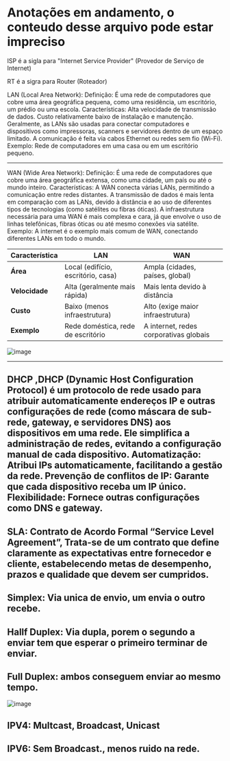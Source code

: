 # Anotações em andamento, o conteudo desse arquivo pode estar impreciso 

ISP é a sigla para "Internet Service Provider" (Provedor de Serviço de Internet) 

RT é a sigra para Router (Roteador)

LAN (Local Area Network):
Definição: É uma rede de computadores que cobre uma área geográfica pequena, como uma residência, um escritório, um prédio ou uma escola.
Características:
Alta velocidade de transmissão de dados.
Custo relativamente baixo de instalação e manutenção.
Geralmente, as LANs são usadas para conectar computadores e dispositivos como impressoras, scanners e servidores dentro de um espaço limitado.
A comunicação é feita via cabos Ethernet ou redes sem fio (Wi-Fi).
Exemplo: Rede de computadores em uma casa ou em um escritório pequeno.

---

WAN (Wide Area Network):
Definição: É uma rede de computadores que cobre uma área geográfica extensa, como uma cidade, um país ou até o mundo inteiro.
Características:
A WAN conecta várias LANs, permitindo a comunicação entre redes distantes.
A transmissão de dados é mais lenta em comparação com as LANs, devido à distância e ao uso de diferentes tipos de tecnologias (como satélites ou fibras óticas).
A infraestrutura necessária para uma WAN é mais complexa e cara, já que envolve o uso de linhas telefônicas, fibras óticas ou até mesmo conexões via satélite.
Exemplo: A internet é o exemplo mais comum de WAN, conectando diferentes LANs em todo o mundo.

| Característica  | **LAN**                               | **WAN**                               |
|-----------------|---------------------------------------|---------------------------------------|
| **Área**        | Local (edifício, escritório, casa)    | Ampla (cidades, países, global)      |
| **Velocidade**  | Alta (geralmente mais rápida)         | Mais lenta devido à distância        |
| **Custo**       | Baixo (menos infraestrutura)          | Alto (exige maior infraestrutura)    |
| **Exemplo**     | Rede doméstica, rede de escritório    | A internet, redes corporativas globais |

![image](https://github.com/user-attachments/assets/8af1df8e-3ca6-41b5-9886-d18b55534095)

---

DHCP ,DHCP (Dynamic Host Configuration Protocol) é um protocolo de rede usado para atribuir automaticamente endereços IP e outras configurações de rede (como máscara de sub-rede, gateway, e servidores DNS) aos dispositivos em uma rede. Ele simplifica a administração de redes, evitando a configuração manual de cada dispositivo.
Automatização: Atribui IPs automaticamente, facilitando a gestão da rede.
Prevenção de conflitos de IP: Garante que cada dispositivo receba um IP único.
Flexibilidade: Fornece outras configurações como DNS e gateway.
---
SLA: Contrato de Acordo Formal “Service Level Agreement”, Trata-se de um contrato que define claramente as expectativas entre fornecedor e cliente, estabelecendo metas de desempenho, prazos e qualidade que devem ser cumpridos.
---
Simplex: Via unica de envio, um envia o outro recebe.
---
Hallf Duplex: Via dupla, porem o segundo a enviar tem que esperar o primeiro terminar de enviar.
---
Full Duplex: ambos conseguem enviar ao mesmo tempo.
---


![image](https://github.com/user-attachments/assets/2a44e5ec-2919-436c-a4ff-e1668310103e)

IPV4: Multcast, Broadcast, Unicast
---
IPV6: Sem Broadcast., menos ruido na rede.
---
